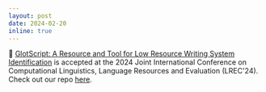 ```yaml
---
layout: post
date: 2024-02-20
inline: true
---
```


📌 [GlotScript: A Resource and Tool for Low Resource Writing System Identification](https://arxiv.org/abs/2309.13320) is accepted at the 2024 Joint International Conference on Computational Linguistics, Language Resources and Evaluation
(LREC'24). Check out our repo [here](https://github.com/cisnlp/GlotScript).


